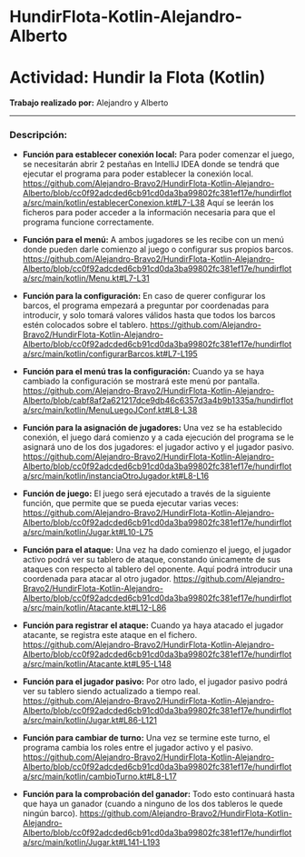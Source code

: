 # HundirFlota-Kotlin-Alejandro-Alberto

# Actividad: Hundir la Flota (Kotlin)

**Trabajo realizado por:** Alejandro y Alberto

---

### Descripción:

- **Función para establecer conexión local:** Para poder comenzar el juego, se necesitarán abrir 2 pestañas en IntelliJ IDEA
donde se tendrá que ejecutar el programa para poder establecer la conexión local.
https://github.com/Alejandro-Bravo2/HundirFlota-Kotlin-Alejandro-Alberto/blob/cc0f92adcded6cb91cd0da3ba99802fc381ef17e/hundirflota/src/main/kotlin/establecerConexion.kt#L7-L38
Aquí se leerán los ficheros para poder acceder a la información necesaria para que el programa funcione correctamente.

- **Función para el menú:** A ambos jugadores se les recibe con un menú donde pueden darle comienzo al juego o configurar sus propios
barcos.
https://github.com/Alejandro-Bravo2/HundirFlota-Kotlin-Alejandro-Alberto/blob/cc0f92adcded6cb91cd0da3ba99802fc381ef17e/hundirflota/src/main/kotlin/Menu.kt#L7-L31
- **Función para la configuración:** En caso de querer configurar los barcos, el programa empezará a preguntar por coordenadas para introducir, y solo tomará valores válidos hasta que todos los barcos estén colocados sobre el tablero.
https://github.com/Alejandro-Bravo2/HundirFlota-Kotlin-Alejandro-Alberto/blob/cc0f92adcded6cb91cd0da3ba99802fc381ef17e/hundirflota/src/main/kotlin/configurarBarcos.kt#L7-L195
- **Función para el menú tras la configuración:** Cuando ya se haya cambiado la configuración se mostrará este menú por pantalla.
https://github.com/Alejandro-Bravo2/HundirFlota-Kotlin-Alejandro-Alberto/blob/cabf8af2a621217dce9db46c6357d3a4b9b1335a/hundirflota/src/main/kotlin/MenuLuegoJConf.kt#L8-L38

- **Función para la asignación de jugadores:** Una vez se ha establecido conexión, el juego dará comienzo y a cada ejecución del programa
se le asignará uno de los dos jugadores: el jugador activo y el jugador pasivo.
https://github.com/Alejandro-Bravo2/HundirFlota-Kotlin-Alejandro-Alberto/blob/cc0f92adcded6cb91cd0da3ba99802fc381ef17e/hundirflota/src/main/kotlin/instanciaOtroJugador.kt#L8-L16

- **Función de juego:** El juego será ejecutado a través de la siguiente función, que permite que se pueda ejecutar varias veces:
https://github.com/Alejandro-Bravo2/HundirFlota-Kotlin-Alejandro-Alberto/blob/cc0f92adcded6cb91cd0da3ba99802fc381ef17e/hundirflota/src/main/kotlin/Jugar.kt#L10-L75


- **Función para el ataque:** Una vez ha dado comienzo el juego, el jugador activo podrá ver su tablero de ataque, constando únicamente
de sus ataques con respecto al tablero del oponente. Aquí podrá introducir una coordenada para atacar al otro jugador.
https://github.com/Alejandro-Bravo2/HundirFlota-Kotlin-Alejandro-Alberto/blob/cc0f92adcded6cb91cd0da3ba99802fc381ef17e/hundirflota/src/main/kotlin/Atacante.kt#L12-L86

- **Función para registrar el ataque:** Cuando ya haya atacado el jugador atacante, se registra este ataque en el fichero.
https://github.com/Alejandro-Bravo2/HundirFlota-Kotlin-Alejandro-Alberto/blob/cc0f92adcded6cb91cd0da3ba99802fc381ef17e/hundirflota/src/main/kotlin/Atacante.kt#L95-L148

- **Función para el jugador pasivo:** Por otro lado, el jugador pasivo podrá ver su tablero siendo actualizado a tiempo real.
https://github.com/Alejandro-Bravo2/HundirFlota-Kotlin-Alejandro-Alberto/blob/cc0f92adcded6cb91cd0da3ba99802fc381ef17e/hundirflota/src/main/kotlin/Jugar.kt#L86-L121



- **Función para cambiar de turno:** Una vez se termine este turno, el programa cambia los roles entre el jugador activo y el pasivo.
https://github.com/Alejandro-Bravo2/HundirFlota-Kotlin-Alejandro-Alberto/blob/cc0f92adcded6cb91cd0da3ba99802fc381ef17e/hundirflota/src/main/kotlin/cambioTurno.kt#L8-L17


- **Función para la comprobación del ganador:** Todo esto continuará hasta que haya un ganador (cuando a ninguno de los dos tableros le quede ningún barco).
https://github.com/Alejandro-Bravo2/HundirFlota-Kotlin-Alejandro-Alberto/blob/cc0f92adcded6cb91cd0da3ba99802fc381ef17e/hundirflota/src/main/kotlin/Jugar.kt#L141-L193
